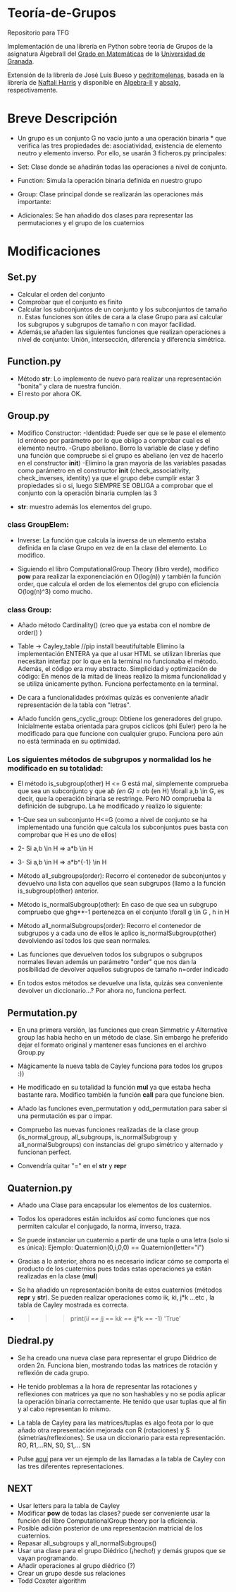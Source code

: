 # Teoría-de-Grupos
Repositorio para TFG

Implementación de una librería en Python sobre teoría de Grupos de la asignatura ÁlgebraII del [Grado en Matemáticas](http://grados.ugr.es/matematicas/) de la [Universidad de Granada](http://www.ugr.es).

Extensión de la librería de José Luis Bueso y [pedritomelenas](https://github.com/pedritomelenas), basada en la librería de
[Naftali Harris](http://www.naftaliharris.com) y disponible en [Algebra-II](https://github.com/pedritomelenas/Algebra-II) y
[absalg](https://github.com/naftaliharris/Abstract-Algebra), respectivamente.

# Breve Descripción
- Un grupo es un conjunto G no vacío junto a una operación binaria * que verifica las tres propiedades de: asociatividad, existencia de elemento neutro y elemento inverso. Por ello, se usarán 3 ficheros.py principales:

- Set: Clase donde se añadirán todas las operaciones a nivel de conjunto.
- Function: Simula la operación binaria definida en nuestro grupo
- Group: Clase principal donde se realizarán las operaciones más importante:

- Adicionales: Se han añadido dos clases para representar las permutaciones y el grupo de los cuaternios
# Modificaciones

## Set.py
- Calcular el orden del conjunto
- Comprobar que el conjunto es finito
- Calcular los subconjuntos de un conjunto y los subconjuntos de tamaño n. Estas funciones son útiles de cara a la clase Grupo para así calcular los subgrupos y subgrupos de tamaño n con mayor facilidad.
- Además,se añaden las siguientes funciones que realizan operaciones a nivel de conjunto:
Unión, intersección, diferencia y diferencia simétrica.

## Function.py
- Método __str__: Lo implemento de nuevo para realizar una representación 
"bonita" y clara de nuestra función.
- El resto por ahora OK.

## Group.py

- Modifico Constructor:
	-Identidad: Puede ser que se le pase el elemento id erróneo por parámetro por lo que
	obligo a comprobar cual es el elemento neutro. 
	-Grupo abeliano. Borro la variable de clase y defino una función que compruebe
	si el grupo es abeliano (en vez de hacerlo en el constructor __init__)
	-Elimino la gran mayoría de las variables pasadas como parámetro en el constructor
	__init__ (check_associativity, check_inverses, identity) ya que el grupo debe
	cumplir estar 3 propiedades si o si, luego SIEMPRE SE OBLIGA a comprobar que el conjunto
	con la operación binaria cumplen las 3

- __str__: muestro además los elementos del grupo.


### class GroupElem:

- Inverse: La función que calcula la inversa de un elemento estaba definida en la clase Grupo en vez
de en la clase del elemento. Lo modifico.


- Siguiendo el libro ComputationalGroup Theory (libro verde), modifico 
__pow__ para realizar la exponenciación en O(log(n)) y también la
función order, que calcula el orden de los elementos del grupo con 
eficiencia O(log(n)^3) como mucho.


### class Group:

- Añado método Cardinality() (creo que ya estaba con el nombre de order() )


- Table -> Cayley_table  //pip install beautifultable
Elimino la implementación ENTERA ya que al usar HTML se utilizan librerías
que necesitan interfaz por lo que en la terminal no funcionaba el método. 
Además, el código era muy abstracto.
Simplicidad y optimización de código: En menos de la mitad de líneas realizo la misma funcionalidad
y se utiliza únicamente python. Funciona perfectamente en la terminal.
- De cara a funcionalidades próximas quizás es conveniente añadir representación
de la tabla con "letras".

- Añado función gens_cyclic_group: Obtiene los generadores del grupo.
Inicialmente estaba orientada para grupos cíclicos (phi Euler) pero
la he modificado para que funcione con cualquier grupo. 
Funciona pero aún no está terminada en su optimidad.



### Los siguientes métodos de subgrupos y normalidad los he modificado en su totalidad:

- El método is_subgroup(other) H <= G está mal, simplemente comprueba que
sea un subconjunto y que a*b (en G) = a*b (en H) \forall a,b \in G, es decir, que la operación
binaria se restringe. Pero NO comprueba la definición de subgrupo.
La he modificado y realizo lo siguiente:
- 1-Que sea un subconjunto H<=G (como a nivel de conjunto se ha implementado una función que
calcula los subconjuntos pues basta con comprobar que H es uno de ellos)
- 2- Si a,b \in H => a*b \in H 
- 3- Si a,b \in H => a*b^{-1} \in H


- Método all_subgroups(order): Recorro el contenedor de subconjuntos y devuelvo una 
lista con aquellos que sean subgrupos (llamo a la función is_subgroup(other) anterior.

- Método is_normalSubgroup(other): En caso de que sea un subgrupo compruebo 
que g*h*g**-1 pertenezca en el conjunto \forall g \in G , h in H


- Método all_normalSubgroups(order): Recorro el contenedor de subgrupos y a cada uno
de ellos le aplico is_normalSubgroup(other) devolviendo así todos los que
sean normales.

- Las funciones que devuelven todos los subgrupos o subgrupos normales llevan
además un parámetro "order" que nos dan la posibilidad de devolver aquellos subgrupos
de tamaño n=order indicado

- En todos estos métodos se devuelve una lista, quizás sea conveniente devolver un 
diccionario...? Por ahora no, funciona perfect.



## Permutation.py

- En una primera versión, las funciones que crean Simmetric y Alternative group las
había hecho en un método de clase. Sin embargo he preferido dejar el formato original y 
mantener esas funciones en el archivo Group.py

- Mágicamente la nueva tabla de Cayley funciona para todos los grupos :))

- He modificado en su totalidad la función __mul__ ya que estaba hecha bastante rara.
Modifico también la función __call__ para que funcione bien.

- Añado las funciones even_permutation y odd_permutation para saber si una
permutación es par o impar.

- Compruebo las nuevas funciones realizadas de la clase group (is_normal_group,
all_subgroups, is_normalSubgroup y all_normalSubgroups) con instancias
del grupo simétrico y alternado y funcionan perfect.

- Convendría quitar "=" en el __str__ y __repr__


## Quaternion.py

- Añado una Clase para encapsular los elementos de los cuaternios.

- Todos los operadores están incluídos así como funciones que nos permiten calcular
el conjugado, la norma, inverso, traza.

- Se puede instanciar un cuaternio a partir de una tupla o una letra (solo si es única):
Ejemplo: Quaternion(0,i,0,0) == Quaternion(letter="i")

- Gracias a lo anterior, ahora no es necesario indicar cómo se comporta el producto de los cuaternios pues todas 
estas operaciones ya están realizadas en la clase (__mul__)

- Se ha añadido un representación bonita de estos cuaternios (métodos __repr__ y __str__).
Se pueden realizar operaciones como i*k, k*i, j*k ...etc , la tabla de Cayley mostrada es correcta. 

-   >>> print(i*i == j*j == k*k == i*j*k == -1)
            'True' 


## Diedral.py

- Se ha creado una nueva clase para representar el grupo Diédrico de orden 2n. Funciona bien, mostrando todas las matrices
de rotación y reflexión de cada grupo.

- He tenido problemas a la hora de representar las rotaciones y reflexiones con matrices ya que no son hashables
y no se podía aplicar la operación binaria correctamente. He tenido que usar tuplas que al fin y al cabo representan
lo mismo.

- La tabla de Cayley para las matrices/tuplas es algo feota por lo que añado otra representación mejorada con R (rotaciones)
y S (simetrías/reflexiones). Se usa un diccionario para esta representación. RO, R1,...RN, S0, S1,... SN

- Pulse [aquí](https://github.com/lmd-ugr/Grupos/test/test_dihedral.png) para ver un ejemplo de las llamadas a la tabla de
Cayley con las tres diferentes representaciones.

## NEXT

- Usar letters para la tabla de Cayley
- Modificar __pow__ de todas las clases? puede ser conveniente usar la función 
del libro ComputationalGroup theory por la eficiencia.
- Posible adición posterior de una representación matricial de los cuaternios.
- Repasar all_subgroups y all_normalSubgroups()
- Usar una clase para el grupo Diédrico (¡hecho!) y demás grupos que se vayan programando.
- Añadir operaciones al grupo diédrico (?)
- Crear un grupo desde sus relaciones
- Todd Coxeter algorithm

